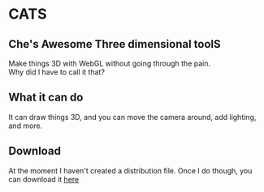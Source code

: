 # CATS
## Che's Awesome Three dimensional toolS
Make things 3D with WebGL without going through the pain.<br>
Why did I have to call it that?
## What it can do
It can draw things 3D, and you can move the camera around, add lighting, and more.

## Download
At the moment I haven't created a distribution file. Once I do though, you can download it [here](https://yuchestart.github.io/CATS)
